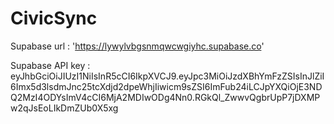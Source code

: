 # CivicSync
Supabase url : 'https://lywylvbgsnmqwcwgiyhc.supabase.co'

Supabase API key : eyJhbGciOiJIUzI1NiIsInR5cCI6IkpXVCJ9.eyJpc3MiOiJzdXBhYmFzZSIsInJlZiI6Imx5d3lsdmJnc25tcXdjd2dpeWhjIiwicm9sZSI6ImFub24iLCJpYXQiOjE3NDQ2MzI4ODYsImV4cCI6MjA2MDIwODg4Nn0.RGkQl_ZwwvQgbrUpP7jDXMPw2qJsEoLIkDmZUb0X5xg


